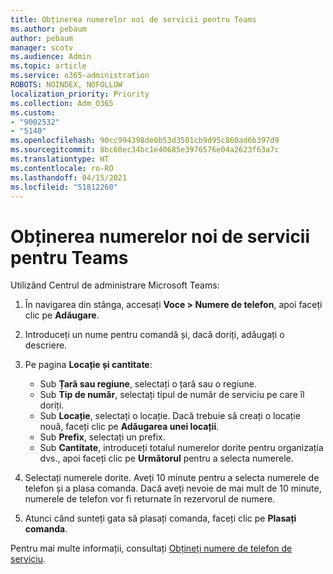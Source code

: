 ```yaml
---
title: Obținerea numerelor noi de servicii pentru Teams
ms.author: pebaum
author: pebaum
manager: scotv
ms.audience: Admin
ms.topic: article
ms.service: o365-administration
ROBOTS: NOINDEX, NOFOLLOW
localization_priority: Priority
ms.collection: Adm_O365
ms.custom:
- "9002532"
- "5140"
ms.openlocfilehash: 90cc994398de0b53d3501cb9d95c860ad6b397d9
ms.sourcegitcommit: 8bc60ec34bc1e40685e3976576e04a2623f63a7c
ms.translationtype: HT
ms.contentlocale: ro-RO
ms.lasthandoff: 04/15/2021
ms.locfileid: "51812260"
---
```

# <a name="get-new-service-numbers-for-teams"></a>Obținerea numerelor noi de servicii pentru Teams

Utilizând Centrul de administrare Microsoft Teams:

1. În navigarea din stânga, accesați **Voce > Numere de telefon**, apoi faceți clic pe **Adăugare**.
2. Introduceți un nume pentru comandă și, dacă doriți, adăugați o descriere.
3. Pe pagina **Locație și cantitate**:

    - Sub **Țară sau regiune**, selectați o țară sau o regiune.
    - Sub **Tip de număr**, selectați tipul de număr de serviciu pe care îl doriți.
    - Sub **Locație**, selectați o locație. Dacă trebuie să creați o locație nouă, faceți clic pe **Adăugarea unei locații**.
    - Sub **Prefix**, selectați un prefix.
    - Sub **Cantitate**, introduceți totalul numerelor dorite pentru organizația dvs., apoi faceți clic pe **Următorul** pentru a selecta numerele.
    
4. Selectați numerele dorite. Aveți 10 minute pentru a selecta numerele de telefon și a plasa comanda. Dacă aveți nevoie de mai mult de 10 minute, numerele de telefon vor fi returnate în rezervorul de numere.
5. Atunci când sunteți gata să plasați comanda, faceți clic pe **Plasați comanda**.

Pentru mai multe informații, consultați [Obțineți numere de telefon de serviciu](https://docs.microsoft.com/microsoftteams/getting-service-phone-numbers).
